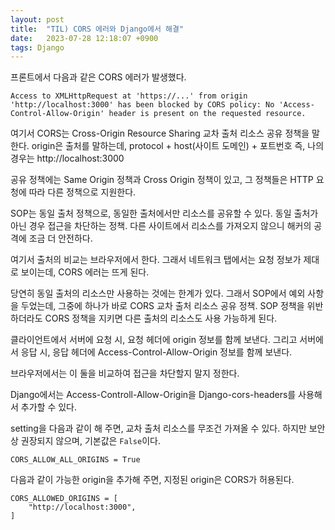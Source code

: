 ```yaml
---
layout: post
title:  "TIL) CORS 에러와 Django에서 해결"
date:   2023-07-28 12:18:07 +0900
tags: Django
---
```


프론트에서 다음과 같은 CORS 에러가 발생했다.

```
Access to XMLHttpRequest at 'https://...' from origin 'http://localhost:3000' has been blocked by CORS policy: No 'Access-Control-Allow-Origin' header is present on the requested resource.
```

여기서 CORS는 Cross-Origin Resource Sharing 교차 출처 리소스 공유 정책을 말한다.
origin은 출처를 말하는데, protocol + host(사이트 도메인) + 포트번호
즉, 나의 경우는 http://localhost:3000


공유 정책에는 Same Origin 정책과 Cross Origin 	정책이 있고, 그 정책들은 HTTP 요청에 따라 다른 정책으로 지원한다.

SOP는 동일 출처 정책으로, 동일한 출처에서만 리소스를 공유할 수 있다. 동일 출처가 아닌 경우 접근을 차단하는 정책. 다른 사이트에서 리소스를 가져오지 않으니 해커의 공격에 조금 더 안전하다.

여기서 출처의 비교는 브라우저에서 한다. 그래서 네트워크 탭에서는 요청 정보가 제대로 보이는데, CORS 에러는 뜨게 된다.




당연히 동일 출처의 리소스만 사용하는 것에는 한계가 있다. 그래서 SOP에서 예외 사항을 두었는데, 그중에 하나가 바로 CORS 교차 출처 리소스 공유 정책.
SOP 정책을 위반하더라도 CORS 정책을 지키면 다른 출처의 리소스도 사용 가능하게 된다.


클라이언트에서 서버에 요청 시, 요청 헤더에 origin 정보를 함께 보낸다. 그리고 서버에서 응답 시, 응답 헤더에 Access-Control-Allow-Origin 정보를 함께 보낸다.

브라우저에서는 이 둘을 비교하여 접근을 차단할지 말지 정한다.



Django에서는 Access-Controll-Allow-Origin을 Django-cors-headers를 사용해서 추가할 수 있다.

setting을 다음과 같이 해 주면, 교차 출처 리소스를 무조건 가져올 수 있다. 하지만 보안상 권장되지 않으며, 기본값은 `False`이다.
```
CORS_ALLOW_ALL_ORIGINS = True
```

다음과 같이 가능한 origin을 추가해 주면, 지정된 origin은 CORS가 허용된다.

```
CORS_ALLOWED_ORIGINS = [
    "http://localhost:3000",
]
```

